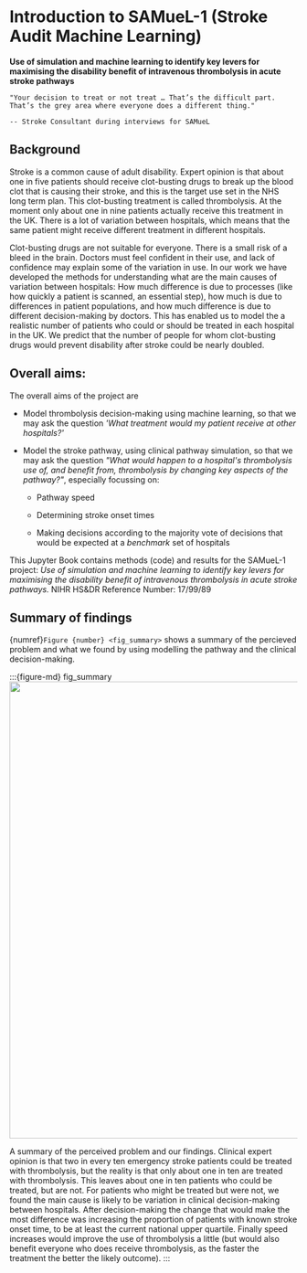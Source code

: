 # Introduction to SAMueL-1 (Stroke Audit Machine Learning)

**Use of simulation and machine learning to identify key levers for maximising the disability benefit of intravenous thrombolysis in acute stroke pathways**

```{epigraph}
"Your decision to treat or not treat … That’s the difficult part. That’s the grey area where everyone does a different thing."

-- Stroke Consultant during interviews for SAMueL
```

## Background

Stroke is a common cause of adult disability. Expert opinion is that about one in five patients should receive clot-busting drugs to break up the blood clot that is causing their stroke, and this is the target use set in the NHS long term plan. This clot-busting treatment is called thrombolysis. At the moment only about one in nine patients actually receive this treatment in the UK. There is a lot of variation between hospitals, which means that the same patient might receive different treatment in different hospitals.

Clot-busting drugs are not suitable for everyone. There is a small risk of a bleed in the brain. Doctors must feel confident in their use, and lack of confidence may explain some of the variation in use. In our work we have developed the methods for understanding what are the main causes of variation between hospitals: How much difference is due to processes (like how quickly a patient is scanned, an essential step), how much is due to differences in patient populations, and how much difference is due to different decision-making by doctors. This has enabled us to model the a realistic number of patients who could or should be treated in each hospital in the UK. We predict that the number of people for whom clot-busting drugs would prevent disability after stroke could be nearly doubled.

## Overall aims:

The overall aims of the project are

* Model thrombolysis decision-making using machine learning, so that we may ask the question *'What treatment would my patient receive at other hospitals?'*

* Model the stroke pathway, using clinical pathway simulation, so that we may ask the question *"What would happen to a hospital's thrombolysis use of, and benefit from, thrombolysis by changing key aspects of the pathway?"*, especially focussing on:

    * Pathway speed
    
    * Determining stroke onset times
    
    * Making decisions according to the majority vote of decisions that would be expected at a *benchmark* set of hospitals
    
This Jupyter Book contains methods (code) and results for the SAMueL-1 project: *Use of simulation and machine learning to identify key levers for maximising the disability benefit of intravenous thrombolysis in acute stroke pathways.* NIHR HS&DR Reference Number: 17/99/89

## Summary of findings

{numref}`Figure {number} <fig_summary>` shows a summary of the percieved problem and what we found by using modelling the pathway and the clinical decision-making.

:::{figure-md} fig_summary
<img src="./../images/summary.jpg" width="800px">

A summary of the perceived problem and our findings. Clinical expert opinion is that two in every ten emergency stroke patients could be treated with thrombolysis, but the reality is that only about one in ten are treated with thrombolysis. This leaves about one in ten patients who could be treated, but are not. For patients who might be treated but were not, we found the main cause is likely to be variation in clinical decision-making between hospitals. After decision-making the change that would make the most difference was increasing the proportion of patients with known stroke onset time, to be at least the current national upper quartile. Finally speed increases would improve the use of thrombolysis a little (but would also benefit everyone who does receive thrombolysis, as the faster the treatment the better the likely outcome).
:::
